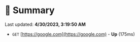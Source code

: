 # 📖 Summary
Last updated: **4/30/2023, 3:19:50 AM**

- `GET` [https://google.com](https://google.com) - **Up** (175ms)
